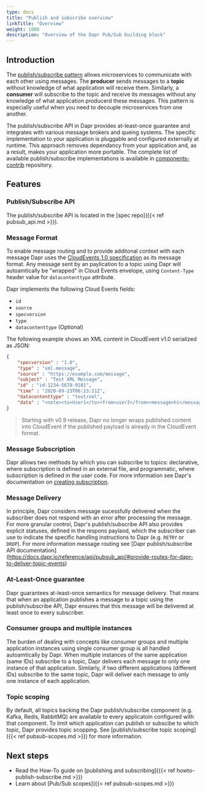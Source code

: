 ```yaml
---
type: docs
title: "Publish and subscribe overview"
linkTitle: "Overview"
weight: 1000
description: "Overview of the Dapr Pub/Sub building block"
---
```


## Introduction

The [publish/subscribe pattern](https://en.wikipedia.org/wiki/Publish%E2%80%93subscribe_pattern) allows microservices to communicate with each other using messages. The **producer** sends messages to a **topic** without knowledge of what application will receive them. Similarly, a **consumer** will subscribe to the topic and receive its messages without any knowledge of what application producerd these messages. This pattern is especially useful when you need to decouple microservices from one another.

The publish/subscribe API in Dapr provides at-least-once guarantee and integrates with various message brokers and queing systems. The specific implementation to your application is pluggable and configured externally at runtime. This approach removes dependancy from your application and, as a result, makes your application more portable. The complete list of available publish/subscribe implementations is available in [components-contrib](https://github.com/dapr/components-contrib/tree/master/pubsub) repository.

## Features

### Publish/Subscribe API

The publish/subscribe API is located in the [spec repo]({{< ref pubsub_api.md >}}).

### Message Format

To enable message routing and to provide additonal context with each message Dapr uses the [CloudEvents 1.0 specification](https://github.com/cloudevents/spec/tree/v1.0) as its message format. Any message sent by an paylication to a topic using Dapr will autoamtically be "wrapped" in Cloud Events envelope, using `Content-Type` header value for `datacontenttype` attribute.

Dapr implements the following Cloud Events fields:

* `id`
* `source`
* `specversion`
* `type`
* `datacontenttype` (Optional)

The following example shows an XML content in CloudEvent v1.0 serialized as JSON:

```json
{
    "specversion" : "1.0",
    "type" : "xml.message",
    "source" : "https://example.com/message",
    "subject" : "Test XML Message",
    "id" : "id-1234-5678-9101",
    "time" : "2020-09-23T06:23:21Z",
    "datacontenttype" : "text/xml",
    "data" : "<note><to>User1</to><from>user2</from><message>hi</message></note>"
}
```

> Starting with v0.9 release, Dapr no longer wraps published content into CloudEvent if the published payload is already in the CloudEvent format. 

### Message Subscription 

Dapr allows two methods by which you can subscribe to topics: declarative, where subscription is defined in an external file, and programmatic, where subscription is defined in the user code. For more information see Dapr's documentation on [creating subscription](https://docs.dapr.io/developing-applications/building-blocks/pubsub/howto-publish-subscribe/#step-2-subscribe-to-topics).

### Message Delivery

In principle, Dapr considers message sucessfully delivered when the subscriber does not respond with an error after processing the message. For more granular control, Dapr's publish/subscribe API also provides explicit statuses, defined in the respons paylaod, which the subscriber can use to indicate the specific handling instructions to Dapr (e.g. `RETRY` or `DROP`). For more information message routing see [Dapr publish/subscribe API documentation] (https://docs.dapr.io/reference/api/pubsub_api/#provide-routes-for-dapr-to-deliver-topic-events)

### At-Least-Once guarantee

Dapr guarantees at-least-once semantics for message delivery. That means that when an application publishes a message to a topic using the publish/subscribe API, Dapr ensures that this message will be delivered at least once to every subscriber.

### Consumer groups and multiple instances

The burden of dealing with concepts like consumer groups and multiple application instances using single consumer group is all handled autoamtically by Dapr. When multiple instances of the same application (same IDs) subscribe to a topic, Dapr delivers each message to only one instance of that application. Similarly, if two different applications (different IDs) subscribe to the same topic, Dapr will deliver each message to only one instance of each application.

### Topic scoping

By default, all topics backing the Dapr publish/subscribe component (e.g. Kafka, Redis, RabbitMQ) are available to every applicatoin configured with that component. To limit which application can publish or subscibe to which topic, Dapr provides topic scopping. See [publish/subscribe topic scoping]({{< ref pubsub-scopes.md >}}) for more information.

## Next steps

- Read the How-To guide on [publishing and subscribing]({{< ref howto-publish-subscribe.md >}})
- Learn about [Pub/Sub scopes]({{< ref pubsub-scopes.md >}})
